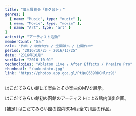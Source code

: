 ```yaml
---
title: "個人展覧会「青ク音ト」"
genres: [
  { name: "Music", type: "music" },
  { name: "Movie", type: "movie" },
  { name: "Art", type: "art" }
]
activity: "アーティスト活動"
memberCount: "5人"
role: "作曲 / 映像制作 / 空間演出 / 公開作曲"
period: "2016/10/26 - 2016/11/25"
date: "2016年10月"
sortDate: "2016-10-01"
technologies: "Ableton Live / After Effects / Premire Pro"
thumbnail: "/aokuototo.jpg"
link: "https://photos.app.goo.gl/PtQuQ569RDGNlrz92"
---
```


はこだてみらい館にて楽曲とその楽曲のMVを展示。

はこだてみらい館初の函館のアーティストによる館内演出企画。

[補足] はこだてみらい館の館内BGMは全て川島の作品。
